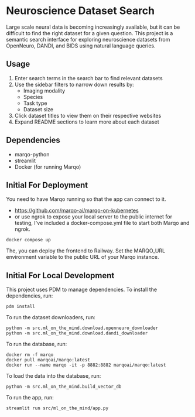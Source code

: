 # Neuroscience Dataset Search

Large scale neural data is becoming increasingly available, but it can be difficult to find the right dataset for a given question. This project is a semantic search interface for exploring neuroscience datasets from OpenNeuro, DANDI, and BIDS using natural language queries.

## Usage

1. Enter search terms in the search bar to find relevant datasets
2. Use the sidebar filters to narrow down results by:
   - Imaging modality
   - Species
   - Task type
   - Dataset size
3. Click dataset titles to view them on their respective websites
4. Expand README sections to learn more about each dataset

## Dependencies

- marqo-python
- streamlit
- Docker (for running Marqo)

## Initial For Deployment
You need to have Marqo running so that the app can connect to it.
- https://github.com/marqo-ai/marqo-on-kubernetes
- or use ngrok to expose your local server to the public internet for testing, I've included a docker-compose.yml file to start both Marqo and ngrok.

```
docker compose up
```

The, you can deploy the frontend to Railway. Set the MARQO_URL environment variable to the public URL of your Marqo instance.

## Initial For Local Development
This project uses PDM to manage dependencies. To install the dependencies, run:

```
pdm install
```

To run the dataset downloaders, run:

```
python -m src.ml_on_the_mind.download.openneuro_downloader
python -m src.ml_on_the_mind.download.dandi_downloader
```

To run the database, run:

```
docker rm -f marqo
docker pull marqoai/marqo:latest
docker run --name marqo -it -p 8882:8882 marqoai/marqo:latest
```

To load the data into the database, run:

```
python -m src.ml_on_the_mind.build_vector_db
```

To run the app, run:

```
streamlit run src/ml_on_the_mind/app.py
```


